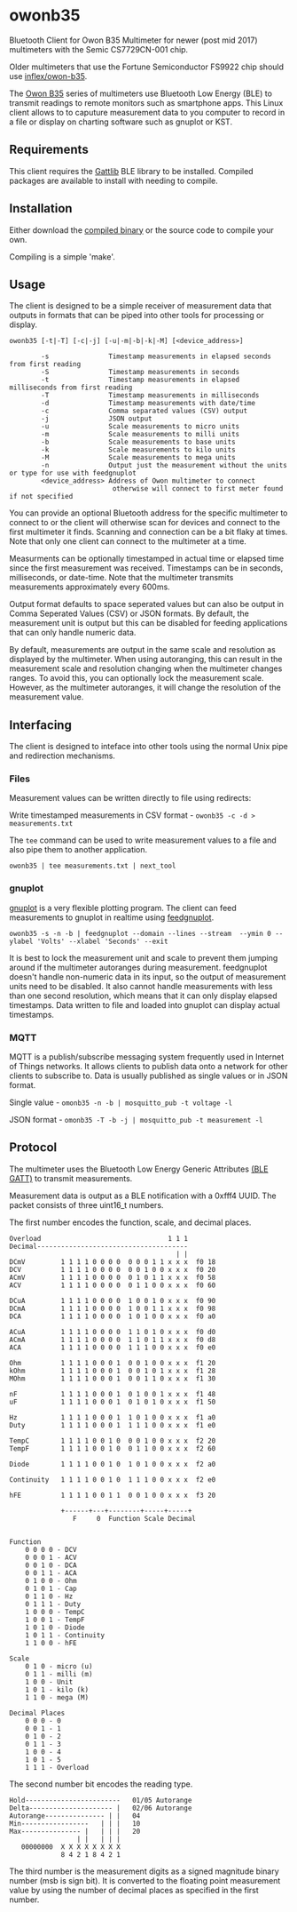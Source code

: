 # owonb35

Bluetooth Client for Owon B35 Multimeter for newer (post mid 2017) multimeters with the Semic CS7729CN-001 chip.

Older multimeters that use the Fortune Semiconductor FS9922 chip should use [inflex/owon-b35](https://github.com/inflex/owon-b35).

The [Owon B35](http://owontme.com/products_owon_3_5%7C6_digital_multimeter_with_bluetooth) series of multimeters use Bluetooth Low Energy (BLE) to transmit readings to remote monitors such as smartphone apps.  This Linux client allows to to caputure measurement data to you computer to record in a file or display on charting software such as gnuplot or KST.

## Requirements

This client requires the [Gattlib](https://github.com/labapart/gattlib) BLE library to be installed.  Compiled packages are available to install with needing to compile.

## Installation

Either download the [compiled binary](https://github.com/DeanCording/owonb35/releases/download/v1.0.0/owonb35) or the source code to compile your own.

Compiling is a simple 'make'.

## Usage

The client is designed to be a simple receiver of measurement data that outputs in formats that can be piped into other tools for processing or display.

```
owonb35 [-t|-T] [-c|-j] [-u|-m|-b|-k|-M] [<device_address>]

        -s               Timestamp measurements in elapsed seconds from first reading
        -S               Timestamp measurements in seconds
        -t               Timestamp measurements in elapsed milliseconds from first reading
        -T               Timestamp measurements in milliseconds
        -d               Timestamp measurements with date/time
        -c               Comma separated values (CSV) output
        -j               JSON output
        -u               Scale measurements to micro units
        -m               Scale measurements to milli units
        -b               Scale measurements to base units
        -k               Scale measurements to kilo units
        -M               Scale measurements to mega units
        -n               Output just the measurement without the units or type for use with feedgnuplot
        <device_address> Address of Owon multimeter to connect
                          otherwise will connect to first meter found if not specified
```

You can provide an optional Bluetooth address for the specific multimeter to connect to or the client will otherwise scan for devices and connect to the first multimeter it finds.  Scanning and connection can be a bit flaky at times.  Note that only one client can connect to the multimeter at a time.

Measurments can be optionally timestamped in actual time or elapsed time since the first measurement was received.  Timestamps can be in seconds, milliseconds, or date-time.  Note that the multimeter transmits measurements approximately every 600ms.

Output format defaults to space seperated values but can also be output in Comma Seperated Values (CSV) or JSON formats.  By default, the measurement unit is output but this can be disabled for feeding applications that can only handle numeric data.

By default, measurements are output in the same scale and resolution as displayed by the multimeter.  When using autoranging, this can result in the measurement scale and resolution changing when the multimeter changes ranges.  To avoid this, you can optionally lock the measurement scale.  However, as the multimeter autoranges, it will change the resolution of the measurement value.

## Interfacing

The client is designed to inteface into other tools using the normal Unix pipe and redirection mechanisms.

### Files

Measurement values can be written directly to file using redirects:

Write timestamped measurements in CSV format - `owonb35 -c -d > measurements.txt`

The `tee` command can be used to write measurement values to a file and also pipe them to another application.

`owonb35 | tee measurements.txt | next_tool`

### gnuplot

[gnuplot](http://www.gnuplot.info) is a very flexible plotting program.  The client can feed measurements to gnuplot in realtime using [feedgnuplot](https://github.com/dkogan/feedgnuplot).

`owonb35 -s -n -b | feedgnuplot --domain --lines --stream  --ymin 0 --ylabel 'Volts' --xlabel 'Seconds' --exit`

It is best to lock the measurement unit and scale to prevent them jumping around if the multimeter autoranges during measurement.  feedgnuplot doesn't handle non-numeric data in its input, so the output of measurement units need to be disabled.  It also cannot handle measurements with less than one second resolution, which means that it can only display elapsed timestamps.  Data written to file and loaded into gnuplot can display actual timestamps.

### MQTT

MQTT is a publish/subscribe messaging system frequently used in Internet of Things networks.  It allows clients to publish data onto a network for other clients to subscribe to.  Data is usually published as single values or in JSON format.

Single value - `omonb35 -n -b | mosquitto_pub -t voltage -l`

JSON format - `omonb35 -T -b -j | mosquitto_pub -t measurement -l`


## Protocol

The multimeter uses the Bluetooth Low Energy Generic Attributes [(BLE GATT)](https://www.bluetooth.com/specifications/gatt/generic-attributes-overview) to transmit measurements.

Measurement data is output as a BLE notification with a 0xfff4 UUID. The packet consists of three uint16_t numbers.

The first number encodes the function, scale, and decimal places.
```
Overload                                1 1 1
Decimal--------------------------------------
                                          | |
DCmV         1 1 1 1 0 0 0 0  0 0 0 1 1 x x x  f0 18
DCV          1 1 1 1 0 0 0 0  0 0 1 0 0 x x x  f0 20
ACmV         1 1 1 1 0 0 0 0  0 1 0 1 1 x x x  f0 58
ACV          1 1 1 1 0 0 0 0  0 1 1 0 0 x x x  f0 60
                                             
DCuA         1 1 1 1 0 0 0 0  1 0 0 1 0 x x x  f0 90
DCmA         1 1 1 1 0 0 0 0  1 0 0 1 1 x x x  f0 98
DCA          1 1 1 1 0 0 0 0  1 0 1 0 0 x x x  f0 a0
                                            
ACuA         1 1 1 1 0 0 0 0  1 1 0 1 0 x x x  f0 d0
ACmA         1 1 1 1 0 0 0 0  1 1 0 1 1 x x x  f0 d8
ACA          1 1 1 1 0 0 0 0  1 1 1 0 0 x x x  f0 e0
                                            
Ohm          1 1 1 1 0 0 0 1  0 0 1 0 0 x x x  f1 20
kOhm         1 1 1 1 0 0 0 1  0 0 1 0 1 x x x  f1 28
MOhm         1 1 1 1 0 0 0 1  0 0 1 1 0 x x x  f1 30
                                            
nF           1 1 1 1 0 0 0 1  0 1 0 0 1 x x x  f1 48 
uF           1 1 1 1 0 0 0 1  0 1 0 1 0 x x x  f1 50
                                            
Hz           1 1 1 1 0 0 0 1  1 0 1 0 0 x x x  f1 a0
Duty         1 1 1 1 0 0 0 1  1 1 1 0 0 x x x  f1 e0
                                            
TempC        1 1 1 1 0 0 1 0  0 0 1 0 0 x x x  f2 20
TempF        1 1 1 1 0 0 1 0  0 1 1 0 0 x x x  f2 60
                                            
Diode        1 1 1 1 0 0 1 0  1 0 1 0 0 x x x  f2 a0
                                            
Continuity   1 1 1 1 0 0 1 0  1 1 1 0 0 x x x  f2 e0
                                            
hFE          1 1 1 1 0 0 1 1  0 0 1 0 0 x x x  f3 20
                                            
             +------+---+--------+-----+-----+
                F     0  Function Scale Decimal
                
                
Function
    0 0 0 0 - DCV
    0 0 0 1 - ACV
    0 0 1 0 - DCA
    0 0 1 1 - ACA
    0 1 0 0 - Ohm
    0 1 0 1 - Cap
    0 1 1 0 - Hz
    0 1 1 1 - Duty
    1 0 0 0 - TempC
    1 0 0 1 - TempF
    1 0 1 0 - Diode
    1 0 1 1 - Continuity
    1 1 0 0 - hFE

Scale
    0 1 0 - micro (u)
    0 1 1 - milli (m)
    1 0 0 - Unit
    1 0 1 - kilo (k)
    1 1 0 - mega (M)
    
Decimal Places
    0 0 0 - 0
    0 0 1 - 1
    0 1 0 - 2
    0 1 1 - 3
    1 0 0 - 4
    1 0 1 - 5
    1 1 1 - Overload
```

The second number bit encodes the reading type.
```
Hold------------------------   01/05 Autorange
Delta--------------------- |   02/06 Autorange
Autorange--------------- | |   04
Min-----------------   | | |   10
Max--------------- |   | | |   20
                 | |   | | |
   00000000  X X X X X X X X
             8 4 2 1 8 4 2 1
```

The third number is the measurement digits as a signed magnitude binary number (msb is sign bit). It is converted to the floating point measurement value by using the number of decimal places as specified in the first number.



